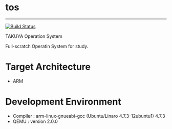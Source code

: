 # tos
---

[![Build Status](https://travis-ci.org/takuyaohashi/tos.svg?branch=master)](https://travis-ci.org/takuyaohashi/tos)

TAKUYA Operation System

Full-scratch Operatin System for study.

# Target Architecture
* ARM 

# Development Environment 

* Compiler : arm-linux-gnueabi-gcc (Ubuntu/Linaro 4.7.3-12ubuntu1) 4.7.3
* QEMU : version 2.0.0
